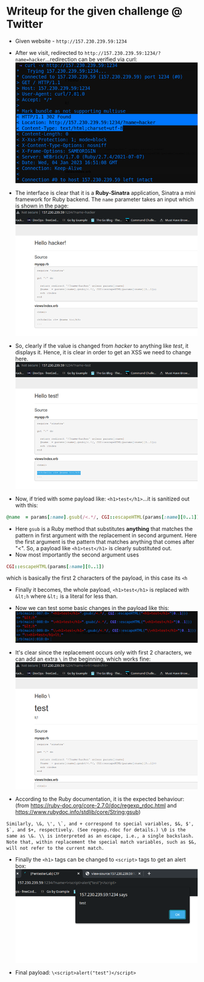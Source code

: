 # Writeup for the given challenge @ Twitter

* Given website - `http://157.230.239.59:1234`
* After we visit, redirected to `http://157.230.239.59:1234/?name=hacker`...redirection can be verified via curl:<br>
![Screenshot](./1.png)

* The interface is clear that it is a **Ruby-Sinatra** application, Sinatra a mini framework for Ruby backend. The `name` parameter takes an input which is shown in the page:
![Screenshot](./2.png)

* So, clearly if the value is changed from *hacker* to anything like *test*, it displays it. Hence, it is clear in order to get an XSS we need to change here.
![Screenshot](./3.png)
* Now, if tried with some payload like: `<h1>test</h1>`...it is sanitized out with this:
```ruby
@name  = params[:name].gsub(/<.*/, CGI::escapeHTML(params[:name][0..1]))
```

* Here `gsub` is a Ruby method that substitutes **anything** that matches the pattern in first argument with the replacement in second argument. Here the first argument is the pattern that matches anything that comes after "<". So, a payload like `<h1>test</h1>` is clearly substituted out.
* Now most importantly the second argument uses
```ruby
CGI::escapeHTML(params[:name][0..1])
```
which is basically the first 2 characters of the payload, in this case its `<h`
* Finally it becomes, the whole payload, `<h1>test</h1>` is replaced with `&lt;h` where `&lt;` is a literal for less than.
* Now we can test some basic changes in the payload like this:
![Screenshot](./5.png)

* It's clear since the replacement occurs only with first 2 characters, we can add an extra `\` in the beginning, which works fine:
![Screenshot](./4.png)
* According to the Ruby documentation, it is the expected behaviour:(from https://ruby-doc.org/core-2.7.0/doc/regexp_rdoc.html and https://www.rubydoc.info/stdlib/core/String:gsub)

```
Similarly, \&, \', \`, and + correspond to special variables, $&, $', $`, and $+, respectively. (See regexp.rdoc for details.) \0 is the same as \&. \\ is interpreted as an escape, i.e., a single backslash. Note that, within replacement the special match variables, such as $&, will not refer to the current match.
```

* Finally the `<h1>` tags can be changed to `<script>` tags to get an alert box:
![Screenshot](./6.png)

* Final payload: `\<script>alert("test")</script>`

